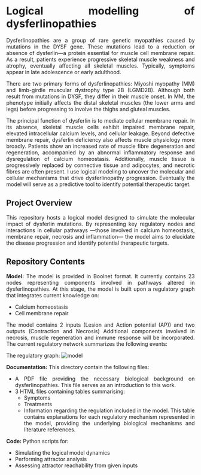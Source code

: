  <div align="justify">   
 
 # Logical modelling of dysferlinopathies

Dysferlinopathies are a group of rare genetic myopathies caused by mutations in the DYSF gene. These mutations lead to a reduction or absence of dysferlin—a protein essential for muscle cell membrane repair. As a result, patients experience progressive skeletal muscle weakness and atrophy, eventually affecting all skeletal muscles. Typically, symptoms appear in late adolescence or early adulthood.

There are two primary forms of dysferlinopathies: Miyoshi myopathy (MM) and limb-girdle muscular dystrophy type 2B (LGMD2B). Although both result from mutations in DYSF, they differ in their muscle onset. In MM, the phenotype initially affects the distal skeletal muscles (the lower arms and legs) before progressing to involve the thighs and gluteal muscles.

The principal function of dysferlin is to mediate cellular membrane repair. In its absence, skeletal muscle cells exhibit impaired membrane repair, elevated intracellular calcium levels, and cellular leakage. Beyond defective membrane repair, dysferlin deficiency also affects muscle physiology more broadly. Patients show an increased rate of muscle fibre degeneration and regeneration, accompanied by an abnormal inflammatory response and dysregulation of calcium homeostasis. Additionally, muscle tissue is progressively replaced by connective tissue and adipocytes, and necrotic fibres are often present. I use logical modeling to uncover the molecular and cellular mechanisms that drive dysferlinopathy progression. Eventually the model will serve as a predictive tool to identify potential therapeutic target. 

## Project Overview

This repository hosts a logical model designed to simulate the molecular impact of dysferlin mutations. By representing key regulatory nodes and interactions in cellular pathways —those involved in calcium homeostasis, membrane repair, necrosis and inflammation— the model aims to elucidate the disease progression and identify potential therapeutic targets.

  
## Repository Contents

**Model:** The model is provided in Boolnet format. It currently contains 23 nodes representing components involved in pathways altered in dysferlinopathies. At this stage, the model is built upon a regulatory graph that integrates current knowledge on:

  - Calcium homeostasis
  - Cell membrane repair

The model contains 2 inputs (Lesion and Action potential (AP)) and two outputs (Contraction and Necrosis)
Additional components involved in necrosis, muscle regeneration and immune response will be incorporated. The current regulatory network summarizes the following events:


The regulatory graph:
![model](https://github.com/user-attachments/assets/44b73e31-e821-497f-927d-957830eace81)

**Documentation:** This directory contain the following files:
- A PDF file providing the necessary biological background on dysferlinopathies. This file serves as an introduction to this work.
- 3 HTML files containing tables summarising:
  - Symptoms
  - Treatments
  - Information regarding the regulation included in the model. This table contains explanations for each regulatory mechanism represented in the model, providing the underlying biological mechanisms and literature references.


**Code:** Python scripts for:
  - Simulating the logical model dynamics
  - Performing attractor analysis
  - Assessing attractor reachability from given inputs
    
</div>
